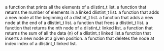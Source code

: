 a function that prints all the elements of a dlistint_t list. 
a function that returns the number of elements in a linked dlistint_t list. 
a function that adds a new node at the beginning of a dlistint_t list. 
a function that adds a new node at the end of a dlistint_t list. 
a function that frees a dlistint_t list. 
a function that returns the nth node of a dlistint_t linked list. 
a function that returns the sum of all the data (n) of a dlistint_t linked list.a function that inserts a new node at a given position. 
a function that deletes the node at index index of a dlistint_t linked list.
